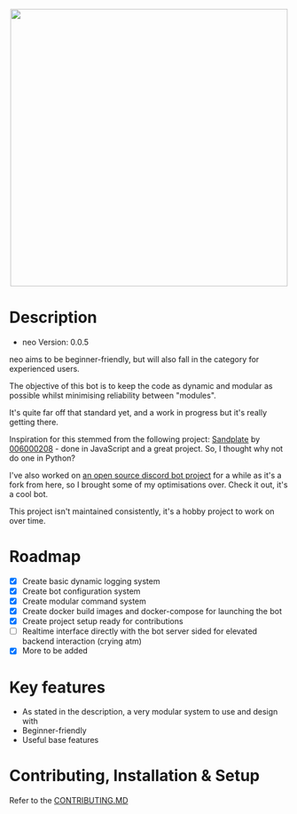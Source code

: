 <p align="center">
<img src="https://i.imgur.com/DGLrWwX.png/" height="500" width="500" >
</p>

# Description
- neo Version: 0.0.5

neo aims to be beginner-friendly, but will also fall in the category for experienced users. 

The objective of this bot is to keep the code as dynamic and modular as possible whilst minimising reliability between
"modules".

It's quite far off that standard yet, and a work in progress but it's really getting there.

Inspiration for this stemmed from the following project: [Sandplate](https://github.com/06000208/sandplate) by [006000208](https://github.com/06000208) - done in JavaScript and a great project. So, I thought why not do one in Python?

I've also worked on [an open source discord bot project](https://github.com/pritam42069/yadps-chan) for a while as it's a fork from here, so I brought some of my optimisations over. Check it out, it's a cool bot.


This project isn't maintained consistently, it's a hobby project to work on over time.
# Roadmap
 * [x] Create basic dynamic logging system
 * [x] Create bot configuration system
 * [x] Create modular command system
 * [x] Create docker build images and docker-compose for launching the bot
 * [x] Create project setup ready for contributions
 * [ ] Realtime interface directly with the bot server sided for elevated backend interaction (crying atm)
 * [x] More to be added

# Key features
- As stated in the description, a very modular system to use and design with
- Beginner-friendly
- Useful base features

# Contributing, Installation & Setup
Refer to the [CONTRIBUTING.MD](CONTRIBUTING.md)
